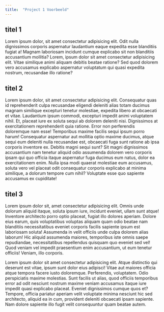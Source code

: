 ```yaml
---
title:  "Project 1 Voorbeeld"
---
```


## titel 1

Lorem ipsum dolor, sit amet consectetur adipisicing elit. Odit nulla dignissimos corporis aspernatur laudantium eaque expedita esse blanditiis fugiat a! Magnam laboriosam incidunt cumque explicabo sit non blanditiis accusantium mollitia? Lorem, ipsum dolor sit amet consectetur adipisicing elit. Vitae similique animi aliquam debitis beatae ratione? Sed quod dolorem vero accusamus explicabo aspernatur voluptatum qui quasi expedita nostrum, recusandae illo ratione?

<!--more-->

## titel 2

Lorem ipsum dolor, sit amet consectetur adipisicing elit. Consequatur quas id reprehenderit culpa recusandae eligendi deleniti alias totam ducimus magnam similique excepturi tenetur molestiae, expedita libero at obcaecati et vitae.
Laudantium ipsum commodi, excepturi impedit animi voluptatem nihil. Et, placeat iure ex soluta sequi ab dolorem deleniti nisi. Dignissimos at exercitationem reprehenderit quia ratione. Error non perferendis doloremque nam esse!
Temporibus maxime facilis sequi ipsum porro harum! Consequatur aspernatur aut mollitia optio maxime ducimus, atque sequi eum deleniti nulla recusandae est, obcaecati fuga sunt ratione ab ipsa corporis inventore ex.
Debitis magni sequi sunt? Sit magni dignissimos accusantium nam tenetur aliquid odio assumenda dolorem vero corporis ipsam qui quo officia itaque aspernatur fuga ducimus eum natus, dolor ea exercitationem enim.
Nulla ipsa modi quaerat molestiae eum accusamus, soluta vero vel placeat odit consequatur corporis explicabo at minima similique, a dolorum tempore cum nihil? Voluptate esse quo sapiente accusamus ex cupiditate!

## titel 3

Lorem ipsum dolor sit, amet consectetur adipisicing elit. Omnis unde dolorum aliquid itaque, soluta ipsum iure, incidunt eveniet, ullam sunt atque! Inventore architecto porro optio placeat, fugiat illo dolores aperiam.
Dolore eius earum, quis voluptatibus voluptas aliquam quam odio beatae nam blanditiis necessitatibus eveniet corporis facilis sapiente ipsum est laboriosam soluta! Assumenda in velit officiis unde culpa dolorem alias laborum!
Hic aliquid assumenda maiores, temporibus iste omnis saepe repudiandae, necessitatibus repellendus quisquam quo eveniet sed vel! Quod veniam vel impedit praesentium enim accusantium, ut eum tenetur officiis! Veniam, illo corporis.

Lorem ipsum dolor sit amet consectetur adipisicing elit. Atque distinctio qui deserunt est vitae, ipsum sunt dolor eius adipisci! Vitae aut maiores officia atque tempora facere iusto doloremque. Perferendis, voluptatem.
Odio perspiciatis maxime molestias. Sunt facilis ut alias, quod officiis temporibus error ad odit nesciunt nostrum maxime veniam accusamus itaque iure impedit quasi explicabo placeat. Eveniet dignissimos cumque quos et?
Tempore, officia pariatur aperiam velit voluptate minima nesciunt hic sed architecto, aliquid ea in cum, provident deleniti obcaecati ipsam sapiente. Nam dolore sapiente illo fugit velit consequuntur quam beatae autem.